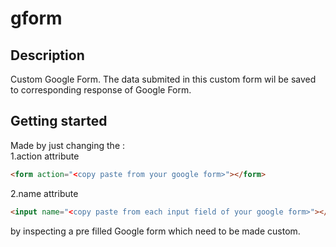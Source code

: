 # gform
## Description
Custom Google Form.
The data submited in this custom form wil be saved to corresponding response of Google Form.
## Getting started
Made by just changing the : <br>
1.action attribute
```html
<form action="<copy paste from your google form>"></form>
```
2.name attribute
```html
<input name="<copy paste from each input field of your google form>"></input>
```
by inspecting a pre filled Google form which need to be made custom.
